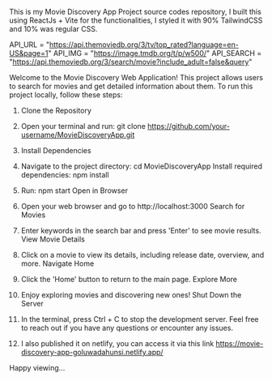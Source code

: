 This is my  Movie Discovery App Project source codes repository, I built this using ReactJs + Vite for the functionalities, I styled it  with 90% TailwindCSS and 10% was regular CSS.


API_URL = "https://api.themoviedb.org/3/tv/top_rated?language=en-US&page=1"
API_IMG =  "https://image.tmdb.org/t/p/w500/"
API_SEARCH = "https://api.themoviedb.org/3/search/movie?include_adult=false&query"

Welcome to the Movie Discovery Web Application! This project allows users to search for movies and get detailed information about them. To run this project locally, follow these steps:

1. Clone the Repository

2. Open your terminal and run: git clone https://github.com/your-username/MovieDiscoveryApp.git

3. Install Dependencies

4. Navigate to the project directory: cd MovieDiscoveryApp
   Install required dependencies: npm install
    

5. Run: npm start
   Open in Browser

6. Open your web browser and go to http://localhost:3000
   Search for Movies

7. Enter keywords in the search bar and press 'Enter' to see movie results.
   View Movie Details

8. Click on a movie to view its details, including release date, overview, and more.
   Navigate Home

9. Click the 'Home' button to return to the main page.
   Explore More

10. Enjoy exploring movies and discovering new ones!
    Shut Down the Server

11. In the terminal, press Ctrl + C to stop the development server.
    Feel free to reach out if you have any questions or encounter any issues.

12. I also  published it on  netlify, you can access it via this link https://movie-discovery-app-goluwadahunsi.netlify.app/

Happy viewing...

